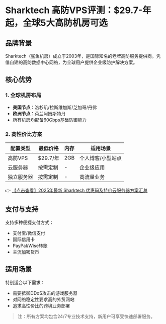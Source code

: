 # Sharktech 高防VPS评测：$29.7-年起，全球5大高防机房可选

## 品牌背景
Sharktech（鲨鱼机房）成立于2003年，是国际知名的老牌高防服务提供商。凭借自建的高防数据中心网络，为全球用户提供企业级防护解决方案。

## 核心优势
### 1. 全球机房布局
- **美国节点**：洛杉矶/拉斯维加斯/芝加哥/丹佛
- **欧洲节点**：荷兰阿姆斯特丹
- 所有机房均配备60Gbps基础防御能力

### 2. 高性价比方案
| 配置类型 | 最低价格 | 内存 | 适用场景 |
|---------|---------|------|---------|
| 高防VPS | $29.7/年 | 2GB | 个人博客/小型站点 |
| 云服务器 | 按需定制 | - | 企业级应用 |
| 独立服务器 | 按需定制 | - | 高流量业务 |

👉 [【点击查看】2025年最新 Sharktech 优惠码及特价云服务器方案汇总](https://bit.ly/Sharktech)

## 支付与支持
支持多种便捷支付方式：
- 支付宝/微信支付
- 国际信用卡
- PayPal/Wise转账
- 主流加密货币

## 适用场景
特别适合以下需求：
- 需要抵御DDoS攻击的游戏服务器
- 对网络稳定性要求高的外贸网站
- 追求高性价比的跨境业务部署

> 注：所有方案均包含24/7专业技术支持，新用户可享受快速部署服务。